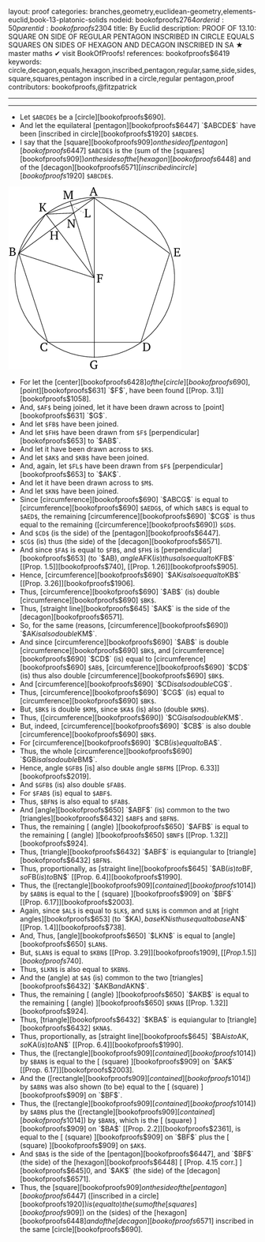 layout: proof
categories: branches,geometry,euclidean-geometry,elements-euclid,book-13-platonic-solids
nodeid: bookofproofs$2764
orderid: 50
parentid: bookofproofs$2304
title: By Euclid
description: PROOF OF 13.10: SQUARE ON SIDE OF REGULAR PENTAGON INSCRIBED IN CIRCLE EQUALS SQUARES ON SIDES OF HEXAGON AND DECAGON INSCRIBED IN SA &#9733; master maths &#10004; visit BookOfProofs!
references: bookofproofs$6419
keywords: circle,decagon,equals,hexagon,inscribed,pentagon,regular,same,side,sides,square,squares,pentagon inscribed in a circle,regular pentagon,proof
contributors: bookofproofs,@fitzpatrick

---


---



* Let `$ABCDE$` be a [circle][bookofproofs$690].
* And let the equilateral [pentagon][bookofproofs$6447] `$ABCDE$` have been [inscribed in circle][bookofproofs$1920] `$ABCDE$`.
* I say that the [square][bookofproofs$909] on the side of [pentagon][bookofproofs$6447] `$ABCDE$` is the (sum of the [squares][bookofproofs$909]) on the sides of the [hexagon][bookofproofs$6448] and of the [decagon][bookofproofs$6571] [inscribed in circle][bookofproofs$1920] `$ABCDE$`.

![fig10e](https://github.com/bookofproofs/bookofproofs.github.io/blob/main/_sources/_assets/images/euclid/Book13/fig10e.png?raw=true)

* For let the [center][bookofproofs$6428] of the [circle][bookofproofs$690], [point][bookofproofs$631] `$F$`, have been found [[Prop. 3.1]][bookofproofs$1058].
* And, `$AF$` being joined, let it have been drawn across to [point][bookofproofs$631] `$G$`.
* And let `$FB$` have been joined.
* And let `$FH$` have been drawn from `$F$` [perpendicular][bookofproofs$653] to `$AB$`.
* And let it have been drawn across to `$K$`.
* And let `$AK$` and `$KB$` have been joined.
* And, again, let `$FL$` have been drawn from `$F$` [perpendicular][bookofproofs$653] to `$AK$`.
* And let it have been drawn across to `$M$`.
* And let `$KN$` have been joined.
* Since [circumference][bookofproofs$690] `$ABCG$` is equal to [circumference][bookofproofs$690] `$AEDG$`, of which `$ABC$` is equal to `$AED$`, the remaining [circumference][bookofproofs$690] `$CG$` is thus equal to the remaining ([circumference][bookofproofs$690]) `$GD$`.
* And `$CD$` (is the side) of the [pentagon][bookofproofs$6447].
* `$CG$` (is) thus (the side) of the [decagon][bookofproofs$6571].
* And since `$FA$` is equal to `$FB$`, and `$FH$` is [perpendicular][bookofproofs$653] (to `$AB$`), angle `$AFK$` (is) thus also equal to `$KFB$` [[Prop. 1.5]][bookofproofs$740], [[Prop. 1.26]][bookofproofs$905].
* Hence, [circumference][bookofproofs$690] `$AK$` is also equal to `$KB$` [[Prop. 3.26]][bookofproofs$1906].
* Thus, [circumference][bookofproofs$690] `$AB$` (is) double [circumference][bookofproofs$690] `$BK$`.
* Thus, [straight line][bookofproofs$645] `$AK$` is the side of the [decagon][bookofproofs$6571].
* So, for the same (reasons, [circumference][bookofproofs$690]) `$AK$` is also double `$KM$`.
* And since [circumference][bookofproofs$690] `$AB$` is double [circumference][bookofproofs$690] `$BK$`, and [circumference][bookofproofs$690] `$CD$` (is) equal to [circumference][bookofproofs$690] `$AB$`, [circumference][bookofproofs$690] `$CD$` (is) thus also double [circumference][bookofproofs$690] `$BK$`.
* And [circumference][bookofproofs$690] `$CD$` is also double `$CG$`.
* Thus, [circumference][bookofproofs$690] `$CG$` (is) equal to [circumference][bookofproofs$690] `$BK$`.
* But, `$BK$` is double `$KM$`, since `$KA$` (is) also (double `$KM$`).
* Thus, ([circumference][bookofproofs$690]) `$CG$` is also double `$KM$`.
* But, indeed, [circumference][bookofproofs$690] `$CB$` is also double [circumference][bookofproofs$690] `$BK$`.
* For [circumference][bookofproofs$690] `$CB$` (is) equal to `$BA$`.
* Thus, the whole [circumference][bookofproofs$690] `$GB$` is also double `$BM$`.
* Hence, angle `$GFB$` [is] also double angle `$BFM$` [[Prop. 6.33]][bookofproofs$2019].
* And `$GFB$` (is) also double `$FAB$`.
* For `$FAB$` (is) equal to `$ABF$`.
* Thus, `$BFN$` is also equal to `$FAB$`.
* And [angle][bookofproofs$650] `$ABF$` (is) common to the two [triangles][bookofproofs$6432] `$ABF$` and `$BFN$`.
* Thus, the remaining [ (angle) ][bookofproofs$650] `$AFB$` is equal to the remaining [ (angle) ][bookofproofs$650] `$BNF$` [[Prop. 1.32]][bookofproofs$924].
* Thus, [triangle][bookofproofs$6432] `$ABF$` is equiangular to [triangle][bookofproofs$6432] `$BFN$`.
* Thus, proportionally, as [straight line][bookofproofs$645] `$AB$` (is) to `$BF$`, so `$FB$` (is) to `$BN$` [[Prop. 6.4]][bookofproofs$1990].
* Thus, the ([rectangle][bookofproofs$909] [contained][bookofproofs$1014]) by `$ABN$` is equal to the [ (square) ][bookofproofs$909] on `$BF$` [[Prop. 6.17]][bookofproofs$2003].
* Again, since `$AL$` is equal to `$LK$`, and `$LN$` is common and at [right angles][bookofproofs$653] (to `$KA$`), base `$KN$` is thus equal to base `$AN$` [[Prop. 1.4]][bookofproofs$738].
* And, Thus, [angle][bookofproofs$650] `$LKN$` is equal to [angle][bookofproofs$650] `$LAN$`.
* But, `$LAN$` is equal to `$KBN$` [[Prop. 3.29]][bookofproofs$1909], [[Prop. 1.5]][bookofproofs$740].
* Thus, `$LKN$` is also equal to `$KBN$`.
* And the (angle) at `$A$` (is) common to the two [triangles][bookofproofs$6432] `$AKB$` and `$AKN$`.
* Thus, the remaining [ (angle) ][bookofproofs$650] `$AKB$` is equal to the remaining [ (angle) ][bookofproofs$650] `$KNA$` [[Prop. 1.32]][bookofproofs$924].
* Thus, [triangle][bookofproofs$6432] `$KBA$` is equiangular to [triangle][bookofproofs$6432] `$KNA$`.
* Thus, proportionally, as [straight line][bookofproofs$645] `$BA$` is to `$AK$`, so `$KA$` (is) to `$AN$` [[Prop. 6.4]][bookofproofs$1990].
* Thus, the ([rectangle][bookofproofs$909] [contained][bookofproofs$1014]) by `$BAN$` is equal to the [ (square) ][bookofproofs$909] on `$AK$` [[Prop. 6.17]][bookofproofs$2003].
* And the ([rectangle][bookofproofs$909] [contained][bookofproofs$1014]) by `$ABN$` was also shown (to be) equal to the [ (square) ][bookofproofs$909] on `$BF$`.
* Thus, the ([rectangle][bookofproofs$909] [contained][bookofproofs$1014]) by `$ABN$` plus the ([rectangle][bookofproofs$909] [contained][bookofproofs$1014]) by `$BAN$`, which is the [ (square) ][bookofproofs$909] on `$BA$` [[Prop. 2.2]][bookofproofs$2361], is equal to the [ (square) ][bookofproofs$909] on `$BF$` plus the [ (square) ][bookofproofs$909] on `$AK$`.
* And `$BA$` is the side of the [pentagon][bookofproofs$6447], and `$BF$` (the side) of the [hexagon][bookofproofs$6448] [ [Prop. 4.15 corr.] ][bookofproofs$645]0, and `$AK$` (the side) of the [decagon][bookofproofs$6571].
* Thus, the [square][bookofproofs$909] on the side of the [pentagon][bookofproofs$6447] ([inscribed in a circle][bookofproofs$1920]) is (equal to) the (sum of the [squares][bookofproofs$909]) on the (sides) of the [hexagon][bookofproofs$6448] and of the [decagon][bookofproofs$6571] inscribed in the same [circle][bookofproofs$690].